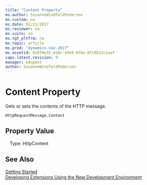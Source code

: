 ```yaml
---
title: "Content Property"
ms.author: SusanneWindfeldPedersen
ms.custom: na
ms.date: 02/21/2017
ms.reviewer: na
ms.suite: na
ms.tgt_pltfrm: na
ms.topic: article
ms.prod: "dynamics-nav-2017"
ms.assetid: 620f0e32-eadc-43e9-8f6e-8fc0b12c3aaf
caps.latest.revision: 9
manager: edupont
author: SusanneWindfeldPedersen
---
```


# Content Property
Gets or sets the contents of the HTTP message.

```
HttpRequestMessage.Content
```

## Property Value
&emsp;Type: HttpContent

## See Also
[Getting Started](newdev-get-started.md)  
[Developing Extensions Using the New Development Environment](newdev-dev-overview.md)